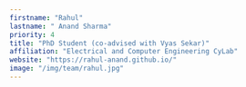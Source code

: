 ```yaml
---
firstname: "Rahul"
lastname: " Anand Sharma"
priority: 4 
title: "PhD Student (co-advised with Vyas Sekar)"
affiliation: "Electrical and Computer Engineering CyLab"
website: "https://rahul-anand.github.io/"
image: "/img/team/rahul.jpg"
---
```

